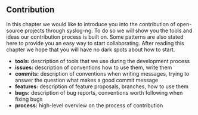 ## Contribution

In this chapter we would like to introduce you into the contribution
of open-source projects through syslog-ng. To do so we will show you
the tools and ideas our contribution process is built on. Some patterns are
also stated here to provide you an easy way to start collaborating.
After reading this chapter we hope that you will have no dark spots
about how to start.

* **tools:** description of tools that we use during the development process
* **issues:** description of conventions how to use them, write them
* **commits:** description of conventions when writing messages, trying to answer the
question what makes a good commit message
* **features:** description of feature proposals, branches, how to use them
* **bugs:** description of bug reports, conventions worth following when fixing bugs
* **process:** high-level overview on the process of contribution

